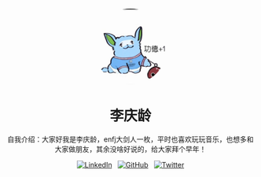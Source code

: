 <p align="center">
  <img width="150" src="https://github.com/wengstA/imageUploadService/blob/main/goodgood.jpg?raw=true" alt="李庆龄" style="border-radius:50%;">
</p>

<h1 align="center">李庆龄</h1>

<p align="center">
  自我介绍：大家好我是李庆龄，enfj大剑人一枚，平时也喜欢玩玩音乐，也想多和大家做朋友，其余没啥好说的，给大家拜个早年！
<p align="center">
  <a href="your-linkedin-profile-url" target="_blank"><img src="linkedin-logo-url" alt="LinkedIn" width="30"></a>
  &nbsp;
  <a href="your-github-profile-url" target="_blank"><img src="github-logo-url" alt="GitHub" width="30"></a>
  &nbsp;
  <a href="your-twitter-profile-url" target="_blank"><img src="twitter-logo-url" alt="Twitter" width="30"></a>
</p>

